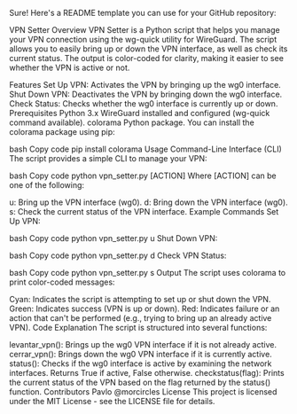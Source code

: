 
Sure! Here's a README template you can use for your GitHub repository:

VPN Setter
Overview
VPN Setter is a Python script that helps you manage your VPN connection using the wg-quick utility for WireGuard. The script allows you to easily bring up or down the VPN interface, as well as check its current status. The output is color-coded for clarity, making it easier to see whether the VPN is active or not.

Features
Set Up VPN: Activates the VPN by bringing up the wg0 interface.
Shut Down VPN: Deactivates the VPN by bringing down the wg0 interface.
Check Status: Checks whether the wg0 interface is currently up or down.
Prerequisites
Python 3.x
WireGuard installed and configured (wg-quick command available).
colorama Python package.
You can install the colorama package using pip:

bash
Copy code
pip install colorama
Usage
Command-Line Interface (CLI)
The script provides a simple CLI to manage your VPN:

bash
Copy code
python vpn_setter.py [ACTION]
Where [ACTION] can be one of the following:

u: Bring up the VPN interface (wg0).
d: Bring down the VPN interface (wg0).
s: Check the current status of the VPN interface.
Example Commands
Set Up VPN:

bash
Copy code
python vpn_setter.py u
Shut Down VPN:

bash
Copy code
python vpn_setter.py d
Check VPN Status:

bash
Copy code
python vpn_setter.py s
Output
The script uses colorama to print color-coded messages:

Cyan: Indicates the script is attempting to set up or shut down the VPN.
Green: Indicates success (VPN is up or down).
Red: Indicates failure or an action that can't be performed (e.g., trying to bring up an already active VPN).
Code Explanation
The script is structured into several functions:

levantar_vpn(): Brings up the wg0 VPN interface if it is not already active.
cerrar_vpn(): Brings down the wg0 VPN interface if it is currently active.
status(): Checks if the wg0 interface is active by examining the network interfaces. Returns True if active, False otherwise.
checkstatus(flag): Prints the current status of the VPN based on the flag returned by the status() function.
Contributors
Pavlo
@morcircles
License
This project is licensed under the MIT License - see the LICENSE file for details.
